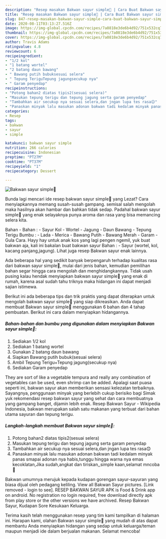 ```yaml
---
description: "Resep masakan Bakwan sayur simple🥰 | Cara Buat Bakwan sayur simple🥰 Yang Paling Enak"
title: "Resep masakan Bakwan sayur simple🥰 | Cara Buat Bakwan sayur simple🥰 Yang Paling Enak"
slug: 847-resep-masakan-bakwan-sayur-simple-cara-buat-bakwan-sayur-simple-yang-paling-enak
date: 2020-08-11T03:13:27.516Z
image: https://img-global.cpcdn.com/recipes/7a0818e3de6b4d92/751x532cq70/bakwan-sayur-simple🥰-foto-resep-utama.jpg
thumbnail: https://img-global.cpcdn.com/recipes/7a0818e3de6b4d92/751x532cq70/bakwan-sayur-simple🥰-foto-resep-utama.jpg
cover: https://img-global.cpcdn.com/recipes/7a0818e3de6b4d92/751x532cq70/bakwan-sayur-simple🥰-foto-resep-utama.jpg
author: Travis Adams
ratingvalue: 4.8
reviewcount: 6
recipeingredient:
- "1/2 kol"
- "1 batang wortel"
- "2 batang daun bawang"
- " Bawang putih bubuksesuai selera"
- " Tepung TeriguTepung jagungsecukup nya"
- " Garam penyedap"
recipeinstructions:
- "Potong bahan2 diatas tipis2(sesuai selera)"
- "Masukan tepung terigu dan tepung jagung serta garam penyedap"
- "Tambahkan air secukup nya sesuai selera,dan jngan lupa tes rasa😊"
- "Panaskan minyak lalu masukan adonan bakwan tadi kedalam minyak panas smapai adonan nya habis,tunggu hingga warna nya emas kecoklatan,Jika sudah,angkat dan tiriskan,,simple kaan,selamat mncoba🥰"
categories:
- Resep
tags:
- bakwan
- sayur
- simple

katakunci: bakwan sayur simple 
nutrition: 266 calories
recipecuisine: Indonesian
preptime: "PT27M"
cooktime: "PT37M"
recipeyield: "1"
recipecategory: Dessert

---
```



![Bakwan sayur simple🥰](https://img-global.cpcdn.com/recipes/7a0818e3de6b4d92/751x532cq70/bakwan-sayur-simple🥰-foto-resep-utama.jpg)

Bunda lagi mencari ide resep bakwan sayur simple🥰 yang Lezat? Cara menyiapkannya memang susah-susah gampang. semisal salah mengolah maka hasilnya akan hambar dan bahkan tidak sedap. Padahal bakwan sayur simple🥰 yang enak selayaknya punya aroma dan rasa yang bisa memancing selera kita.

Bahan - Bahan : - Sayur Kol - Wortel - Jagung - Daun Bawang - Tepung Terigu Bumbu : - Lada - Merica - Bawang Putih - Bawang Merah - Garam - Gula Cara. Hayy hay untuk anak kos yang lagi pengen ngemil, yuk buat bakwan aja, kali ini bakalan buat bakwan sayur Bahan : - Sayur (wortel, kol, kacang panjang,jagung). Lihat juga resep Bakwan sayur enak lainnya.

Ada beberapa hal yang sedikit banyak berpengaruh terhadap kualitas rasa dari bakwan sayur simple🥰, mulai dari jenis bahan, kemudian pemilihan bahan segar hingga cara mengolah dan menghidangkannya. Tidak usah pusing kalau hendak menyiapkan bakwan sayur simple🥰 yang enak di rumah, karena asal sudah tahu triknya maka hidangan ini dapat menjadi sajian istimewa.


Berikut ini ada beberapa tips dan trik praktis yang dapat diterapkan untuk mengolah bakwan sayur simple🥰 yang siap dikreasikan. Anda dapat membuat Bakwan sayur simple🥰 menggunakan 6 bahan dan 4 tahap pembuatan. Berikut ini cara dalam menyiapkan hidangannya.

<!--inarticleads1-->

##### Bahan-bahan dan bumbu yang digunakan dalam menyiapkan Bakwan sayur simple🥰:

1. Sediakan 1/2 kol
1. Sediakan 1 batang wortel
1. Gunakan 2 batang daun bawang
1. Siapkan  Bawang putih bubuk(sesuai selera)
1. Ambil  Tepung Terigu+Tepung jagung(secukup nya)
1. Sediakan  Garam penyedap


They are sort of like a vegetable tempura and really any combination of vegetables can be used, even shrimp can be added. Apalagi saat puasa seperti ini, bakwan sayur akan memberikan sensasi kelezatan terbaiknya. Sayangnya, penggunaan minyak yang berlebih cukup berisiko bagi Simak yuk rekomendasi resep bakwan sayur yang sehat dan cara membuatnya yang gampang banget, dijamin lebih enak. Resep Bakwan Sayur - Wikipedia Indonesia, bakwan merupakan salah satu makanan yang terbuat dari bahan utama sayuran dan tepung terigu. 

<!--inarticleads2-->

##### Langkah-langkah membuat Bakwan sayur simple🥰:

1. Potong bahan2 diatas tipis2(sesuai selera)
1. Masukan tepung terigu dan tepung jagung serta garam penyedap
1. Tambahkan air secukup nya sesuai selera,dan jngan lupa tes rasa😊
1. Panaskan minyak lalu masukan adonan bakwan tadi kedalam minyak panas smapai adonan nya habis,tunggu hingga warna nya emas kecoklatan,Jika sudah,angkat dan tiriskan,,simple kaan,selamat mncoba🥰


Bakwan umumnya merujuk kepada kudapan gorengan sayur-sayuran yang biasa dijual oleh pedagang keliling. View all Bakwan Sayur pictures. [Link removed - login to see]. RESEP BAKWAN SAYUR APK is Food &amp; Drink app on android. No registration no login required, free download directly apk from play store or the other versions we have archived. Resep Bakwan Sayur, Kudapan Sore Kesukaan Keluarga. 

Terima kasih telah menggunakan resep yang tim kami tampilkan di halaman ini. Harapan kami, olahan Bakwan sayur simple🥰 yang mudah di atas dapat membantu Anda menyiapkan hidangan yang sedap untuk keluarga/teman maupun menjadi ide dalam berjualan makanan. Selamat mencoba!
